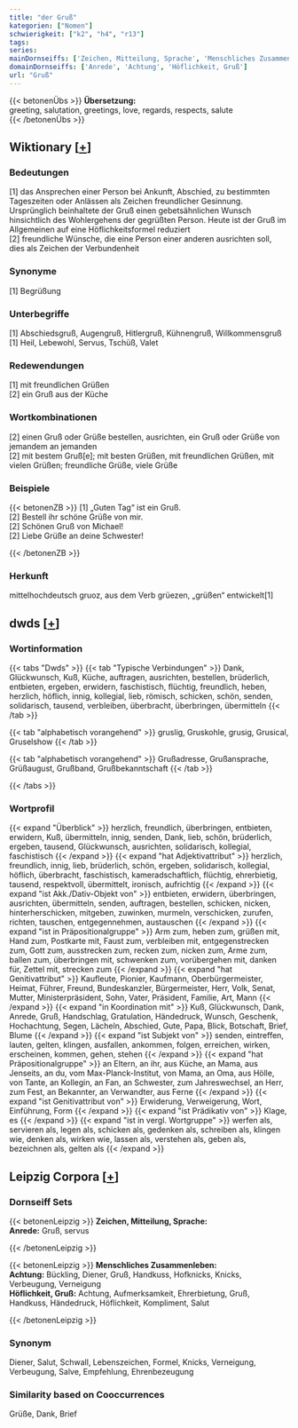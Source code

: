 ```yaml
---
title: "der Gruß"
kategorien: ["Nomen"]
schwierigkeit: ["k2", "h4", "r13"]
tags:
series:
mainDornseiffs: ['Zeichen, Mitteilung, Sprache', 'Menschliches Zusammenleben']
domainDornseiffs: ['Anrede', 'Achtung', 'Höflichkeit, Gruß']
url: "Gruß"
---
```


{{< betonenÜbs >}}
**Übersetzung:**  
greeting, salutation, greetings, love, regards, respects, salute  
{{< /betonenÜbs >}}

## Wiktionary [[+](https://de.wiktionary.org/wiki/Gruß)]

### Bedeutungen
[1] das Ansprechen einer Person bei Ankunft, Abschied, zu bestimmten Tageszeiten oder Anlässen als Zeichen freundlicher Gesinnung. Ursprünglich beinhaltete der Gruß einen gebetsähnlichen Wunsch hinsichtlich des Wohlergehens der gegrüßten Person. Heute ist der Gruß im Allgemeinen auf eine Höflichkeitsformel reduziert  
[2] freundliche Wünsche, die eine Person einer anderen ausrichten soll, dies als Zeichen der Verbundenheit  

### Synonyme
[1] Begrüßung  

### Unterbegriffe
[1] Abschiedsgruß, Augengruß, Hitlergruß, Kühnengruß, Willkommensgruß  
[1] Heil, Lebewohl, Servus, Tschüß, Valet  

### Redewendungen
[1] mit freundlichen Grüßen  
[2] ein Gruß aus der Küche  

### Wortkombinationen
[2] einen Gruß oder Grüße bestellen, ausrichten, ein Gruß oder Grüße von jemandem an jemanden  
[2] mit bestem Gruß[e]; mit besten Grüßen, mit freundlichen Grüßen, mit vielen Grüßen; freundliche Grüße, viele Grüße  

### Beispiele
{{< betonenZB >}}
[1]  „Guten Tag“ ist ein Gruß.  
[2] Bestell ihr schöne Grüße von mir.  
[2] Schönen Gruß von Michael!  
[2] Liebe Grüße an deine Schwester!  

{{< /betonenZB >}}
### Herkunft
mittelhochdeutsch gruoz, aus dem Verb grüezen, „grüßen“ entwickelt[1]  



## dwds [[+](https://www.dwds.de/wb/Gruß)]

### Wortinformation
{{< tabs "Dwds" >}}
{{< tab "Typische Verbindungen" >}}
Dank, Glückwunsch, Kuß, Küche, auftragen, ausrichten, bestellen, brüderlich, entbieten, ergeben, erwidern, faschistisch, flüchtig, freundlich, heben, herzlich, höflich, innig, kollegial, lieb, römisch, schicken, schön, senden, solidarisch, tausend, verbleiben, überbracht, überbringen, übermitteln
{{< /tab >}}

{{< tab "alphabetisch vorangehend" >}}
gruslig, Gruskohle, grusig, Grusical, Gruselshow
{{< /tab >}}

{{< tab "alphabetisch vorangehend" >}}
Grußadresse, Grußansprache, Grüßaugust, Grußband, Grußbekanntschaft
{{< /tab >}}

{{< /tabs >}}

### Wortprofil
{{< expand "Überblick" >}} herzlich, freundlich, überbringen, entbieten, erwidern, Kuß, übermitteln, innig, senden, Dank, lieb, schön, brüderlich, ergeben, tausend, Glückwunsch, ausrichten, solidarisch, kollegial, faschistisch {{< /expand >}}
{{< expand "hat Adjektivattribut" >}} herzlich, freundlich, innig, lieb, brüderlich, schön, ergeben, solidarisch, kollegial, höflich, überbracht, faschistisch, kameradschaftlich, flüchtig, ehrerbietig, tausend, respektvoll, übermittelt, ironisch, aufrichtig {{< /expand >}}
{{< expand "ist Akk./Dativ-Objekt von" >}} entbieten, erwidern, überbringen, ausrichten, übermitteln, senden, auftragen, bestellen, schicken, nicken, hinterherschicken, mitgeben, zuwinken, murmeln, verschicken, zurufen, richten, tauschen, entgegennehmen, austauschen {{< /expand >}}
{{< expand "ist in Präpositionalgruppe" >}} Arm zum, heben zum, grüßen mit, Hand zum, Postkarte mit, Faust zum, verbleiben mit, entgegenstrecken zum, Gott zum, ausstrecken zum, recken zum, nicken zum, Arme zum, ballen zum, überbringen mit, schwenken zum, vorübergehen mit, danken für, Zettel mit, strecken zum {{< /expand >}}
{{< expand "hat Genitivattribut" >}} Kaufleute, Pionier, Kaufmann, Oberbürgermeister, Heimat, Führer, Freund, Bundeskanzler, Bürgermeister, Herr, Volk, Senat, Mutter, Ministerpräsident, Sohn, Vater, Präsident, Familie, Art, Mann {{< /expand >}}
{{< expand "in Koordination mit" >}} Kuß, Glückwunsch, Dank, Anrede, Gruß, Handschlag, Gratulation, Händedruck, Wunsch, Geschenk, Hochachtung, Segen, Lächeln, Abschied, Gute, Papa, Blick, Botschaft, Brief, Blume {{< /expand >}}
{{< expand "ist Subjekt von" >}} senden, eintreffen, lauten, gelten, klingen, ausfallen, ankommen, folgen, erreichen, wirken, erscheinen, kommen, gehen, stehen {{< /expand >}}
{{< expand "hat Präpositionalgruppe" >}} an Eltern, an ihr, aus Küche, an Mama, aus Jenseits, an du, vom Max-Planck-Institut, von Mama, an Oma, aus Hölle, von Tante, an Kollegin, an Fan, an Schwester, zum Jahreswechsel, an Herr, zum Fest, an Bekannter, an Verwandter, aus Ferne {{< /expand >}}
{{< expand "ist Genitivattribut von" >}} Erwiderung, Verweigerung, Wort, Einführung, Form {{< /expand >}}
{{< expand "ist Prädikativ von" >}} Klage, es {{< /expand >}}
{{< expand "ist in vergl. Wortgruppe" >}} werfen als, servieren als, legen als, schicken als, gedenken als, schreiben als, klingen wie, denken als, wirken wie, lassen als, verstehen als, geben als, bezeichnen als, gelten als {{< /expand >}}

## Leipzig Corpora [[+](https://corpora.uni-leipzig.de/en/res?word=Gruß&corpusId=deu_newscrawl-public_2018)]

### Dornseiff Sets
{{< betonenLeipzig >}}
**Zeichen, Mitteilung, Sprache:**  
**Anrede:** Gruß, servus  

{{< /betonenLeipzig >}}


{{< betonenLeipzig >}}
**Menschliches Zusammenleben:**  
**Achtung:** Bückling, Diener, Gruß, Handkuss, Hofknicks, Knicks, Verbeugung, Verneigung  
**Höflichkeit, Gruß:** Achtung, Aufmerksamkeit, Ehrerbietung, Gruß, Handkuss, Händedruck, Höflichkeit, Kompliment, Salut  

{{< /betonenLeipzig >}}

### Synonym
Diener, Salut, Schwall, Lebenszeichen, Formel, Knicks, Verneigung, Verbeugung, Salve, Empfehlung, Ehrenbezeugung


### Similarity based on Cooccurrences
Grüße, Dank, Brief

